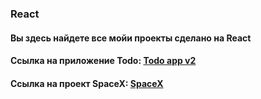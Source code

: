 ### React

<h4 align="left">Вы здесь найдете все мойи проекты сделано на React</h4>
<h4 align="left">Cсылка на приложение Todo: <a href="https://tolebijaksybai.github.io/React/Todo_app_v2/public/" target="_blank">Todo app v2</a></h4>
<h4 align="left">Cсылка на проект SpaceX: <a href="https://tolebijaksybai.github.io/React/spacex/" target="_blank">SpaceX</a></h4>
